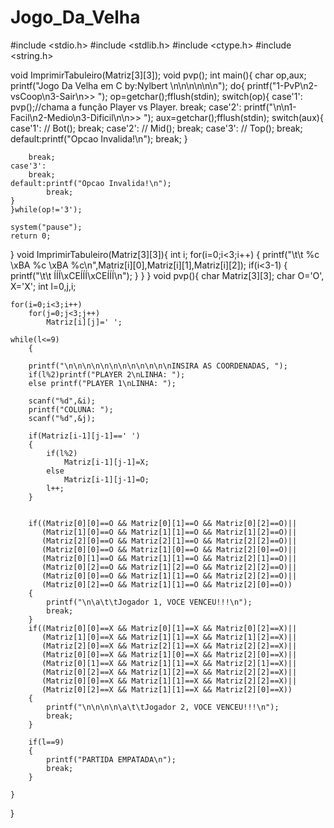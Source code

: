 # Jogo_Da_Velha
#include <stdio.h>
#include <stdlib.h>
#include <ctype.h>
#include <string.h>

void ImprimirTabuleiro(Matriz[3][3]);
void pvp();
int main(){
	char op,aux;
	printf("Jogo Da Velha em C by:Nylbert \n\n\n\n\n\n");
	do{
	printf("1-PvP\n2-vsCoop\n3-Sair\n>> ");
	op=getchar();fflush(stdin);
	switch(op){
	case'1':
		pvp();//chama a função Player vs Player.
		break;
	case'2':
	    printf("\n\n1-Facil\n2-Medio\n3-Dificil\n\n>> ");
	    aux=getchar();fflush(stdin);
        switch(aux){
            case'1':
                   // Bot();
                    break;
            case'2':
                  //  Mid();
                    break;
            case'3':
                 //   Top();
                    break;
            default:printf("Opcao Invalida!\n");
                    break;
        }

		break;
	case'3':
		break;
	default:printf("Opcao Invalida!\n");
			break;
	}
	}while(op!='3');

	system("pause");
	return 0;
}
void ImprimirTabuleiro(Matriz[3][3]){
int i;
        for(i=0;i<3;i++)
        {
            printf("\t\t     %c \xBA %c \xBA %c\n",Matriz[i][0],Matriz[i][1],Matriz[i][2]);
            if(i<3-1)
            {
                printf("\t\t    ÍÍÍ\xCEÍÍÍ\xCEÍÍÍ\n");
            }
        }
}
void pvp(){
	char Matriz[3][3];
    char O='O', X='X';
    int l=0,j,i;


    for(i=0;i<3;i++)
        for(j=0;j<3;j++)
            Matriz[i][j]=' ';

    while(l<=9)
        {

        printf("\n\n\n\n\n\n\n\n\n\n\n\nINSIRA AS COORDENADAS, ");
        if(l%2)printf("PLAYER 2\nLINHA: ");
        else printf("PLAYER 1\nLINHA: ");

        scanf("%d",&i);
        printf("COLUNA: ");
        scanf("%d",&j);

        if(Matriz[i-1][j-1]==' ')
        {
            if(l%2)
				Matriz[i-1][j-1]=X;
            else 
				Matriz[i-1][j-1]=O;
			l++;
        }


        if((Matriz[0][0]==O && Matriz[0][1]==O && Matriz[0][2]==O)||
           (Matriz[1][0]==O && Matriz[1][1]==O && Matriz[1][2]==O)||
           (Matriz[2][0]==O && Matriz[2][1]==O && Matriz[2][2]==O)||
           (Matriz[0][0]==O && Matriz[1][0]==O && Matriz[2][0]==O)||
           (Matriz[0][1]==O && Matriz[1][1]==O && Matriz[2][1]==O)||
           (Matriz[0][2]==O && Matriz[1][2]==O && Matriz[2][2]==O)||
           (Matriz[0][0]==O && Matriz[1][1]==O && Matriz[2][2]==O)||
           (Matriz[0][2]==O && Matriz[1][1]==O && Matriz[2][0]==O))
        {
            printf("\n\a\t\tJogador 1, VOCE VENCEU!!!\n");
            break;
        }
        if((Matriz[0][0]==X && Matriz[0][1]==X && Matriz[0][2]==X)||
           (Matriz[1][0]==X && Matriz[1][1]==X && Matriz[1][2]==X)||
           (Matriz[2][0]==X && Matriz[2][1]==X && Matriz[2][2]==X)||
           (Matriz[0][0]==X && Matriz[1][0]==X && Matriz[2][0]==X)||
           (Matriz[0][1]==X && Matriz[1][1]==X && Matriz[2][1]==X)||
           (Matriz[0][2]==X && Matriz[1][2]==X && Matriz[2][2]==X)||
           (Matriz[0][0]==X && Matriz[1][1]==X && Matriz[2][2]==X)||
           (Matriz[0][2]==X && Matriz[1][1]==X && Matriz[2][0]==X))
        {
            printf("\n\n\n\n\a\t\tJogador 2, VOCE VENCEU!!!\n");
            break;
        }

        if(l==9)
        {
            printf("PARTIDA EMPATADA\n");
            break;
        }

    }
}
